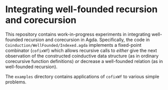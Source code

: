 # Integrating well-founded recursion and corecursion

This repository contains work-in-progress experiments in integrating
well-founded recursion and corecursion in Agda. Specifically, the code in
`Coinduction/WellFounded/Indexed.agda` implements a fixed-point combinator
(`cofixWf`) which allows recursive calls to *either* give the next observation
of the constructed coinductive data structure (as in ordinary corecursive
function definitions) *or* decrease a well-founded relation (as in well-founded
recursion).

The `examples` directory contains applications of `cofixWf` to various simple
problems.
